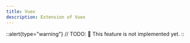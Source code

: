 ```yaml
---
title: Vuex
description: Extension of Vuex
---
```


::alert{type="warning"}
// TODO:
🚧 This feature is not implemented yet.
::
